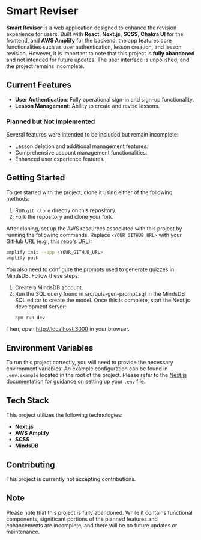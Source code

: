# Smart Reviser

**Smart Reviser** is a web application designed to enhance the revision
experience for users. Built with **React**, **Next.js**, **SCSS**, **Chakra UI**
for the frontend, and **AWS Amplify** for the backend, the app features core
functionalities such as user authentication, lesson creation, and lesson
revision. However, it is important to note that this project is **fully
abandoned** and not intended for future updates. The user interface is
unpolished, and the project remains incomplete.

## Current Features

- **User Authentication**: Fully operational sign-in and sign-up functionality.
- **Lesson Management**: Ability to create and revise lessons.

### Planned but Not Implemented

Several features were intended to be included but remain incomplete:

- Lesson deletion and additional management features.
- Comprehensive account management functionalities.
- Enhanced user experience features.

## Getting Started

To get started with the project, clone it using either of the following methods:

1. Run `git clone` directly on this repository.
2. Fork the repository and clone your fork.

After cloning, set up the AWS resources associated with this project by running
the following commands. Replace `<YOUR_GITHUB_URL>` with your GitHub URL (e.g.,
[this repo's URL](https://github.com/abdulramon-jemil/smart-reviser)):

```bash
amplify init --app <YOUR_GITHUB_URL>
amplify push
```

You also need to configure the prompts used to generate quizzes in MindsDB.
Follow these steps:

1. Create a MindsDB account.
2. Run the SQL query found in src/quiz-gen-prompt.sql in the MindsDB SQL editor
   to create the model. Once this is complete, start the Next.js development
   server:
   ```bash
   npm run dev
   ```

Then, open [http://localhost:3000](http://localhost:3000) in your browser.

## Environment Variables

To run this project correctly, you will need to provide the necessary
environment variables. An example configuration can be found in `.env.example`
located in the root of the project. Please refer to the [Next.js
documentation](https://nextjs.org/docs/basic-features/environment-variables) for
guidance on setting up your `.env` file.

## Tech Stack

This project utilizes the following technologies:

- **Next.js**
- **AWS Amplify**
- **SCSS**
- **MindsDB**

## Contributing

This project is currently not accepting contributions.

## Note

Please note that this project is fully abandoned. While it contains functional
components, significant portions of the planned features and enhancements are
incomplete, and there will be no future updates or maintenance.
